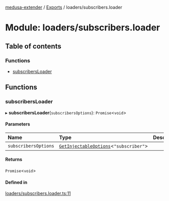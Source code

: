 [medusa-extender](../README.md) / [Exports](../modules.md) / loaders/subscribers.loader

# Module: loaders/subscribers.loader

## Table of contents

### Functions

- [subscribersLoader](loaders_subscribers_loader.md#subscribersloader)

## Functions

### subscribersLoader

▸ **subscribersLoader**(`subscribersOptions`): `Promise`<`void`\>

#### Parameters

| Name | Type | Description |
| :------ | :------ | :------ |
| `subscribersOptions` | [`GetInjectableOptions`](core_types.md#getinjectableoptions)<``"subscriber"``\> |  |

#### Returns

`Promise`<`void`\>

#### Defined in

[loaders/subscribers.loader.ts:11](https://github.com/adrien2p/medusa-extender/blob/4d59aa3/src/loaders/subscribers.loader.ts#L11)
